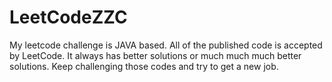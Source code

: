 # LeetCodeZZC
My leetcode challenge is JAVA based. 
All of the published code is accepted by LeetCode.
It always has better solutions or much much much better solutions.
Keep challenging those codes and try to get a new job.
